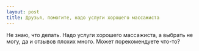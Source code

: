 ```yaml
---
layout: post 
title: Друзья, помогите, надо услуги хорошего массажиста 
--- 
```

Не знаю, что делать. Надо услуги хорошего массажиста, а выбрать не могу, да и отзывов плохих много. Может порекомендуете что-то?